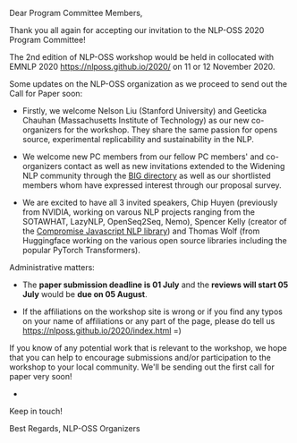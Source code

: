 Dear Program Committee Members, 

Thank you all again for accepting our invitation to the NLP-OSS 2020 Program Committee! 

The 2nd edition of NLP-OSS workshop would be held in collocated with EMNLP 2020 https://nlposs.github.io/2020/ on 11 or 12 November 2020.

Some updates on the NLP-OSS organization as we proceed to send out the Call for Paper soon:

 - Firstly, we welcome Nelson Liu (Stanford University) and Geeticka Chauhan (Massachusetts Institute of Technology) as our new co-organizers for the workshop. They share the same passion for opens source, experimental replicability and sustainability in the NLP. 
 
 - We welcome new PC members from our fellow PC members' and co-organizers contact as well as new invitations extended to the Widening NLP community through the [BIG directory](http://www.winlp.org) as well as our shortlisted members whom have expressed interest through our proposal survey.
 
 - We are excited to have all 3 invited speakers, Chip Huyen (previously from NVIDIA, working on varous NLP projects ranging from the SOTAWHAT, LazyNLP, OpenSeq2Seq, Nemo), Spencer Kelly (creator of the [Compromise Javascript NLP library](https://github.com/spencermountain/compromise)) and Thomas Wolf (from Huggingface working on the various open source libraries including the popular PyTorch Transformers).

<!-- 
 - We have drafted a code of conduct on top of [ACL's anti-harassment policy](https://github.com/nlposs/NLP-OSS/blob/master/Code-of-Conduct.md). We are waiting for the ACL Professional Conduct Committee to get back to us on whether the code of conduct is valid for the NLP-OSS workshop and community. 
-->

Administrative matters:

 - The **paper submission deadline is 01 July** and the **reviews will start 05 July** would be **due on 05 August**.
 
 - If the affiliations on the workshop site is wrong or if you find any typos on your name of affiliations or any part of the page, please do tell us https://nlposs.github.io/2020/index.html =)

If you know of any potential work that is relevant to the workshop, we hope that you can help to encourage submissions and/or participation to the workshop to your local community. We'll be sending out the first call for paper very soon!

 -  
Keep in touch!

Best Regards,
NLP-OSS Organizers
